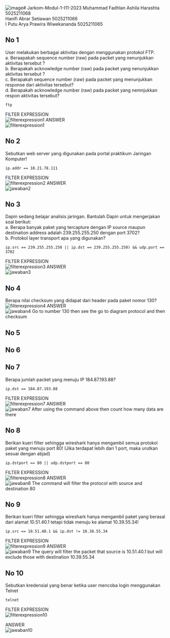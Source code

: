 ![image](https://github.com/fadhlanharashta/Jarkom-Modul-1-I11-2023/assets/115058221/4a4c8408-eab5-4256-bdaf-610230906aa3)# Jarkom-Modul-1-I11-2023
Muhammad Fadhlan Ashila Harashta 5025211068 <br />
Hanifi Abrar Setiawan 5025211066 <br />
I Putu Arya Prawira Wiwekananda 5025211065 <br />

## No 1
User melakukan berbagai aktivitas dengan menggunakan protokol FTP. <br />
a. Beraapakah sequence number (raw) pada packet yang nenunjukkan aktivitas tersebut ? <br />
b. Berapakah acknowledge number (raw) pada packet yang nenunjukkan aktivitas tersebut ? <br />
c. Berapakah sequence number (raw) pada packet yang menunjukkan response dari aktivitas tersebut? <br />
d. Berapakah acknowledge number (raw) pada packet yang nemnjukkan respon aktivitas tersebut? <br />

```
ftp
```
FILTER EXPRESSION <br />
![filterexpression1](https://cdn.discordapp.com/attachments/892965588371111966/1153332792688640082/image.png)
ANSWER <br />
![filterexpression1](https://cdn.discordapp.com/attachments/892965588371111966/1153334146626768916/rn_image_picker_lib_temp_e9ceed6c-3ffa-4626-a9ca-f12dc07c3352.jpg)
## No 2
Sebutkan web server yang digunakan pada portal praktikum Jaringan Komputer!

```
ip.addr == 10.21.78.111
```
FILTER EXPRESSION <br />
![filterexpression2](https://cdn.discordapp.com/attachments/945123026410831952/1154445957241503744/Screenshot_545.png)
ANSWER <br />
![jawaban2](https://cdn.discordapp.com/attachments/945123026410831952/1154446549204615189/image.png)

## No 3
Dapin sedang belajar analisis jaringan. Bantulah Dapin untuk mengerjakan soal berikut:<br />
a. Berapa banyak paket yang tercapture dengan IP source maupun destination address adalah 239.255.255.250 dengan port 3702? <br />
b. Protokol layer transport apa yang digunakan?<br />

```
ip.src == 239.255.255.250 || ip.dst == 239.255.255.250) && udp.port ==  3702
```
FILTER EXPRESSION <br />
![filterexpression3](https://cdn.discordapp.com/attachments/903112010504482836/1154437676989157537/9a20eabc-b2da-4779-bdd3-4c92a90e5a63.png)
ANSWER <br />
![jawaban3](https://cdn.discordapp.com/attachments/903112010504482836/1154438574377279620/image.png)
## No 4
Berapa nilai checksum yang didapat dari header pada paket nomor 130? <br />
![filterexpression4](https://cdn.discordapp.com/attachments/934661338934943774/1154443374011625573/990a1d4f-4f59-4f22-bb73-ef057b474384.png)
ANSWER <br />
![jawaban4](https://cdn.discordapp.com/attachments/934661338934943774/1154443767693193267/d42896e9-daf9-4966-95d0-4e8ed76b0929_1.jpg)
Go to number 130 then see the go to diagram protocol and then checksum
## No 5
## No 6
## No 7
Berapa jumlah packet yang menuju IP 184.87.193.88?<br />
```
ip.dst == 184.87.193.88
```
FILTER EXPRESSION <br />
![filterexpression7](https://cdn.discordapp.com/attachments/934661338934943774/1154439675084284035/ae7fef6f-bca9-45fd-a3ff-c26fdf5471f6.png)
ANSWER <br />
![jawaban7](https://cdn.discordapp.com/attachments/934661338934943774/1154440364321689640/807fbe30-38eb-4867-b5e0-ef2e94a33383.png)
After using the command above then count how many data are there
## No 8
Berikan kueri filter sehingga wireshark hanya mengambil semua protokol paket yang menuju port 80! (Jika terdapat lebih dari 1 port, maka urutkan sesuai dengan abjad)<br />
```
ip.dstport == 80 || udp.dstport == 80
```
FILTER EXPRESSION <br />
![filterexpression8](https://cdn.discordapp.com/attachments/934661338934943774/1154440828735996014/6c0e5200-4b46-4597-ad5d-3ed1098c0bda.png)
ANSWER <br />
![jawaban8](https://cdn.discordapp.com/attachments/934661338934943774/1154442034896183316/d42896e9-daf9-4966-95d0-4e8ed76b0929.jpg)
The command will filter the protocol with source and destination 80
## No 9
Berikan kueri filter sehingga wireshark hanya mengambil paket yang berasal dari alamat 10.51.40.1 tetapi tidak menuju ke alamat 10.39.55.34!<br />
```
ip.src == 10.51.40.1 && ip.dst != 10.38.55.34
```
FILTER EXPRESSION <br />
![filterexpression9](https://cdn.discordapp.com/attachments/934661338934943774/1154441532561170442/cfcae0f3-69e8-4209-ad69-fe016f612603.png)
ANSWER <br />
![jawaban9](https://cdn.discordapp.com/attachments/934661338934943774/1154441280751939605/ba836980-d9cd-45ae-ac8e-ca6a200ebc66.jpg)
The query will filter the packet that source is 10.51.40.1 but will exclude those with destination 10.39.55.34
## No 10
Sebutkan kredensial yang benar ketika user mencoba login menggunakan Telnet
```
telnet
```
FILTER EXPRESSION <br />
![filterexpression10](https://cdn.discordapp.com/attachments/945123026410831952/1154447427521228951/image.png)

ANSWER <br />
![jawaban10](https://cdn.discordapp.com/attachments/945123026410831952/1154447508202856519/image.png)
